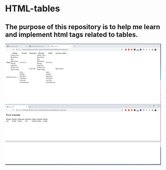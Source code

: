# HTML-tables

## The purpose of this repository is to help me learn and implement html tags related to tables. 

![demonstration](/tables.jpg)
